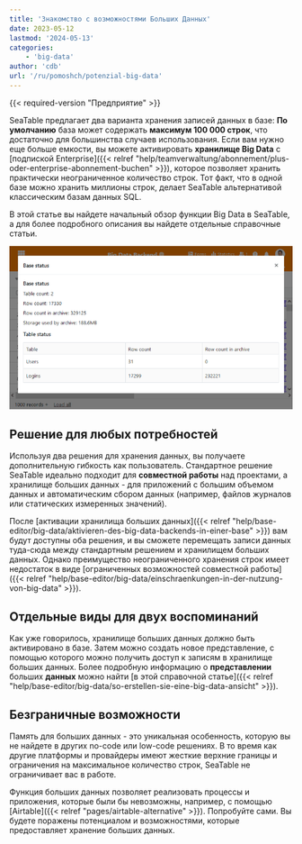 ```yaml
---
title: 'Знакомство с возможностями Больших Данных'
date: 2023-05-12
lastmod: '2024-05-13'
categories:
    - 'big-data'
author: 'cdb'
url: '/ru/pomoshch/potenzial-big-data'
---
```


{{< required-version "Предприятие" >}}

SeaTable предлагает два варианта хранения записей данных в базе: **По умолчанию** база может содержать **максимум 100 000 строк**, что достаточно для большинства случаев использования. Если вам нужно еще больше емкости, вы можете активировать **хранилище Big Data** с [подпиской Enterprise]({{< relref "help/teamverwaltung/abonnement/plus-oder-enterprise-abonnement-buchen" >}}), которое позволяет хранить практически неограниченное количество строк. Тот факт, что в одной базе можно хранить миллионы строк, делает SeaTable альтернативой классическим базам данных SQL.

В этой статье вы найдете начальный обзор функции Big Data в SeaTable, а для более подробного описания вы найдете отдельные справочные статьи.

![Бэкенд больших данных в действии](images/SeaTable-3.1-Base-Stats-with-Big-Data.png)

## Решение для любых потребностей

Используя два решения для хранения данных, вы получаете дополнительную гибкость как пользователь. Стандартное решение SeaTable идеально подходит для **совместной работы** над проектами, а хранилище больших данных - для приложений с большим объемом данных и автоматическим сбором данных (например, файлов журналов или статических измеренных значений).

После [активации хранилища больших данных]({{< relref "help/base-editor/big-data/aktivieren-des-big-data-backends-in-einer-base" >}}) вам будут доступны оба решения, и вы сможете перемещать записи данных туда-сюда между стандартным решением и хранилищем больших данных. Однако преимущество неограниченного хранения строк имеет недостаток в виде [ограниченных возможностей совместной работы]({{< relref "help/base-editor/big-data/einschraenkungen-in-der-nutzung-von-big-data" >}}).

## Отдельные виды для двух воспоминаний

Как уже говорилось, хранилище больших данных должно быть активировано в базе. Затем можно создать новое представление, с помощью которого можно получить доступ к записям в хранилище больших данных. Более подробную информацию о **представлении** больших **данных** можно найти [в этой справочной статье]({{< relref "help/base-editor/big-data/so-erstellen-sie-eine-big-data-ansicht" >}}).

## Безграничные возможности

Память для больших данных - это уникальная особенность, которую вы не найдете в других no-code или low-code решениях. В то время как другие платформы и провайдеры имеют жесткие верхние границы и ограничения на максимальное количество строк, SeaTable не ограничивает вас в работе.

Функция больших данных позволяет реализовать процессы и приложения, которые были бы невозможны, например, с помощью [Airtable]({{< relref "pages/airtable-alternative" >}}). Попробуйте сами. Вы будете поражены потенциалом и возможностями, которые предоставляет хранение больших данных.
